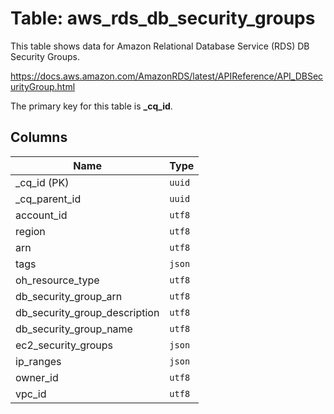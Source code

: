 # Table: aws_rds_db_security_groups

This table shows data for Amazon Relational Database Service (RDS) DB Security Groups.

https://docs.aws.amazon.com/AmazonRDS/latest/APIReference/API_DBSecurityGroup.html

The primary key for this table is **_cq_id**.

## Columns

| Name          | Type          |
| ------------- | ------------- |
|_cq_id (PK)|`uuid`|
|_cq_parent_id|`uuid`|
|account_id|`utf8`|
|region|`utf8`|
|arn|`utf8`|
|tags|`json`|
|oh_resource_type|`utf8`|
|db_security_group_arn|`utf8`|
|db_security_group_description|`utf8`|
|db_security_group_name|`utf8`|
|ec2_security_groups|`json`|
|ip_ranges|`json`|
|owner_id|`utf8`|
|vpc_id|`utf8`|